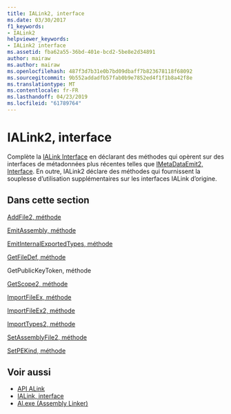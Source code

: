 ```yaml
---
title: IALink2, interface
ms.date: 03/30/2017
f1_keywords:
- IALink2
helpviewer_keywords:
- IALink2 interface
ms.assetid: fba62a55-36bd-401e-bcd2-5be8e2d34891
author: mairaw
ms.author: mairaw
ms.openlocfilehash: 487f3d7b31e0b7bd09dbaff7b823678118f68092
ms.sourcegitcommit: 9b552addadfb57fab0b9e7852ed4f1f1b8a42f8e
ms.translationtype: MT
ms.contentlocale: fr-FR
ms.lasthandoff: 04/23/2019
ms.locfileid: "61789764"
---
```

# <a name="ialink2-interface"></a>IALink2, interface
Complète la [IALink Interface](../../../../docs/framework/unmanaged-api/alink/ialink-interface.md) en déclarant des méthodes qui opèrent sur des interfaces de métadonnées plus récentes telles que [IMetaDataEmit2, Interface](../../../../docs/framework/unmanaged-api/metadata/imetadataemit2-interface.md). En outre, IALink2 déclare des méthodes qui fournissent la souplesse d’utilisation supplémentaires sur les interfaces IALink d’origine.  
  
## <a name="in-this-section"></a>Dans cette section  
 [AddFile2, méthode](../../../../docs/framework/unmanaged-api/alink/addfile2-method.md)  
  
 [EmitAssembly, méthode](../../../../docs/framework/unmanaged-api/alink/emitassembly-method.md)  
  
 [EmitInternalExportedTypes, méthode](../../../../docs/framework/unmanaged-api/alink/emitinternalexportedtypes-method.md)  
  
 [GetFileDef, méthode](../../../../docs/framework/unmanaged-api/alink/getfiledef-method.md)  
  
 GetPublicKeyToken, méthode  
  
 [GetScope2, méthode](../../../../docs/framework/unmanaged-api/alink/getscope2-method.md)  
  
 [ImportFileEx, méthode](../../../../docs/framework/unmanaged-api/alink/importfileex-method.md)  
  
 [ImportFileEx2, méthode](../../../../docs/framework/unmanaged-api/alink/importfileex2-method.md)  
  
 [ImportTypes2, méthode](../../../../docs/framework/unmanaged-api/alink/importtypes2-method.md)  
  
 [SetAssemblyFile2, méthode](../../../../docs/framework/unmanaged-api/alink/setassemblyfile2-method.md)  
  
 [SetPEKind, méthode](../../../../docs/framework/unmanaged-api/alink/setpekind-method.md)  
  
## <a name="see-also"></a>Voir aussi

- [API ALink](../../../../docs/framework/unmanaged-api/alink/index.md)
- [IALink, interface](../../../../docs/framework/unmanaged-api/alink/ialink-interface.md)
- [Al.exe (Assembly Linker)](../../../../docs/framework/tools/al-exe-assembly-linker.md)
